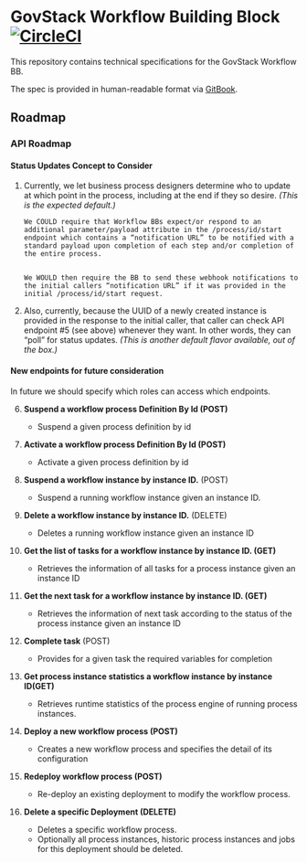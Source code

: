 # GovStack Workflow Building Block [![CircleCI](https://dl.circleci.com/status-badge/img/gh/GovStackWorkingGroup/bb-workflow/tree/main.svg?style=svg)](https://dl.circleci.com/status-badge/redirect/gh/GovStackWorkingGroup/bb-workflow/tree/main)

This repository contains technical specifications for the GovStack Workflow BB.

The spec is provided in human-readable format via
[GitBook](https://app.gitbook.com/o/pxmRWOPoaU8fUAbbcrus/s/zdXe8NbIMZIv5sydPBf6/).

## Roadmap

### API Roadmap

#### Status Updates Concept to Consider

1.  Currently, we let business process designers determine who to update at
    which point in the process, including at the end if they so desire. _(This
    is the expected default.)_

        We COULD require that Workflow BBs expect/or respond to an additional parameter/payload attribute in the /process/id/start endpoint which contains a “notification URL” to be notified with a standard payload upon completion of each step and/or completion of the entire process.


        We WOULD then require the BB to send these webhook notifications to the initial callers “notification URL” if it was provided in the initial /process/id/start request.

2.  Also, currently, because the UUID of a newly created instance is provided in
    the response to the initial caller, that caller can check API endpoint #5
    (see above) whenever they want. In other words, they can “poll” for status
    updates. _(This is another default flavor available, out of the box.)_

#### New endpoints for future consideration

In future we should specify which roles can access which endpoints.

6. **Suspend a workflow process Definition By Id (POST)**
   - Suspend a given process definition by id
7. **Activate a workflow process Definition By Id (POST)**
   - Activate a given process definition by id
8. **Suspend a workflow instance by instance ID.** (POST)
   - Suspend a running workflow instance given an instance ID.
9. **Delete a workflow instance by instance ID.** (DELETE)
   - Deletes a running workflow instance given an instance ID
10. **Get the list of tasks for a workflow instance by instance ID. (GET)**
    - Retrieves the information of all tasks for a process instance given an
      instance ID
11. **Get the next task for a workflow instance by instance ID. (GET)**

    - Retrieves the information of next task according to the status of the
      process instance given an instance ID

12. **Complete task** (POST)

    - Provides for a given task the required variables for completion

13. **Get process instance statistics a workflow instance by instance ID(GET)**
    - Retrieves runtime statistics of the process engine of running process
      instances.
14. **Deploy a new workflow process (POST)**
    - Creates a new workflow process and specifies the detail of its
      configuration
15. **Redeploy workflow process (POST)**
    - Re-deploy an existing deployment to modify the workflow process.
16. **Delete a specific Deployment (DELETE)**
    - Deletes a specific workflow process.
    - Optionally all process instances, historic process instances and jobs for
      this deployment should be deleted.
